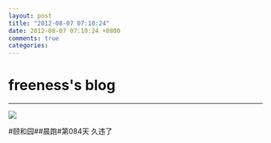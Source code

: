 ```yaml
---
layout: post
title: "2012-08-07 07:10:24"
date: 2012-08-07 07:10:24 +0800
comments: true
categories: 
---
```


# freeness's blog

----------

![](http://okqmqrbgo.bkt.clouddn.com/201208070710241.jpg)

>
\#颐和园\#\#晨跑\#第084天 久违了